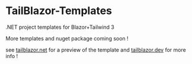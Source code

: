 # TailBlazor-Templates
.NET project templates for Blazor+Tailwind 3

More templates and nuget package coming soon !

see [tailblazor.net](https://www.tailblazor.net) for a preview of the template and [tailblazor.dev](https://www.tailblazor.dev) for more info !
